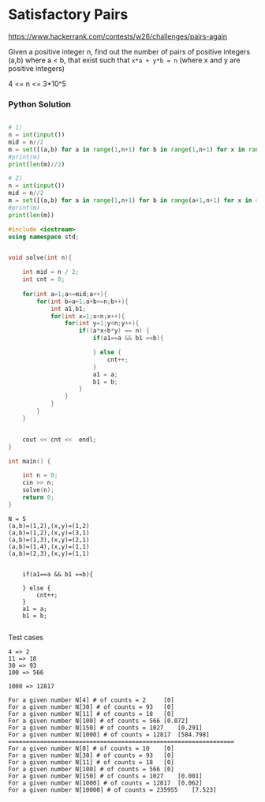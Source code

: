# Satisfactory Pairs

https://www.hackerrank.com/contests/w26/challenges/pairs-again

Given a positive integer n, find out the number of pairs of positive integers (a,b) where a < b,
that exist such that `x*a + y*b = n` (where x and y are positive integers)

4 <= n <= 3*10^5

### Python Solution
```python

# 1)
n = int(input())
mid = n//2
m = set([(a,b) for a in range(1,n+1) for b in range(1,n+1) for x in range(1,n) for y in range(1,n) if (a*x + b*y == n) and ((a > 0 and b >0) and (a !=b) and (x > 0 and y >0) )])
#print(m)
print(len(m)//2)

# 2) 
n = int(input())
mid = n//2
m = set([(a,b) for a in range(1,n+1) for b in range(a+1,n+1) for x in range(1,n) for y in range(1,n) if (a*x + b*y == n) and ((a > 0 and b >0) and (a !=b) and (x > 0 and y >0) )])
#print(m)
print(len(m))


```
```cpp
#include <iostream>
using namespace std;


void solve(int n){

	int mid = n / 2;
	int cnt = 0;
    
	for(int a=1;a<=mid;a++){
		for(int b=a+1;a+b<=n;b++){
			int a1,b1;
			for(int x=1;x<n;x++){
				for(int y=1;y<n;y++){
					if((a*x+b*y) == n) {
						if(a1==a && b1 ==b){

						} else {
							cnt++;
						}
						a1 = a;
						b1 = b;
					}
				}
			}
		}
	}


	cout << cnt <<  endl;
}

int main() {

	int n = 0;
	cin >> n;
	solve(n);
	return 0;
}

```

```
N = 5
(a,b)=(1,2),(x,y)=(1,2)
(a,b)=(1,2),(x,y)=(3,1)
(a,b)=(1,3),(x,y)=(2,1)
(a,b)=(1,4),(x,y)=(1,1)
(a,b)=(2,3),(x,y)=(1,1)


	if(a1==a && b1 ==b){

	} else {
		cnt++;
	}
	a1 = a;
	b1 = b;


```

Test cases
```
4 => 2
11 => 18
30 => 93
100 => 566

1000 => 12817

For a given number N[4] # of counts = 2		[0]
For a given number N[30] # of counts = 93	[0]
For a given number N[11] # of counts = 18	[0]
For a given number N[100] # of counts = 566	[0.072]
For a given number N[150] # of counts = 1027	[0.291]
For a given number N[1000] # of counts = 12817	[584.798]
================================================================
For a given number N[8] # of counts = 10	[0]
For a given number N[30] # of counts = 93	[0]
For a given number N[11] # of counts = 18	[0]
For a given number N[100] # of counts = 566	[0]
For a given number N[150] # of counts = 1027	[0.001]
For a given number N[1000] # of counts = 12817	[0.062]
For a given number N[10000] # of counts = 235955	[7.523]

```
